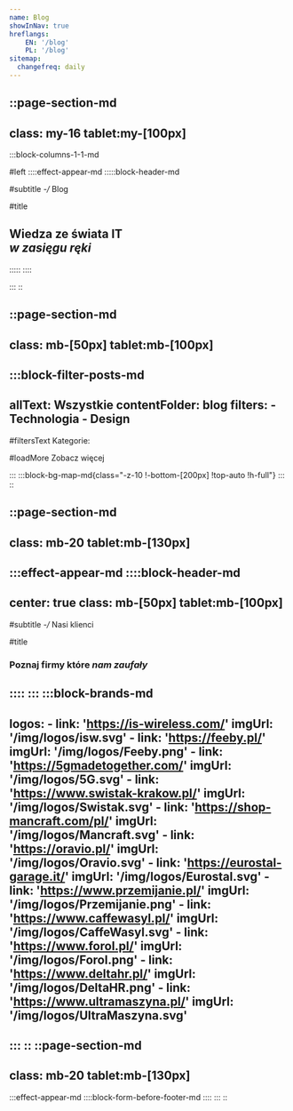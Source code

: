 ```yaml
---
name: Blog
showInNav: true
hreflangs:
    EN: '/blog'
    PL: '/blog'
sitemap:
  changefreq: daily
---
```


::page-section-md
---
class: my-16 tablet:my-[100px]
---
:::block-columns-1-1-md

#left
::::effect-appear-md
:::::block-header-md

#subtitle
*-/* Blog

#title
## Wiedza ze świata IT <br> *w zasięgu ręki*

:::::
::::

<!-- #right
::::effect-appear-md
---
class: text-justify desktop:pr-12 tablet:mt-8
---
Lorem ipsum dolor sit amet, consectetur adipiscing elit, sed do eiusmod tempor incididunt ut labore et dolore magna aliqua. Ut enim ad minim veniam, quis nostrud exercitation ullamco laboris commodo consequat.
:::: -->

:::
::



::page-section-md
---
class: mb-[50px] tablet:mb-[100px]
---

:::block-filter-posts-md
---
allText: Wszystkie
contentFolder: blog
filters:
    - Technologia
    - Design
---

#filtersText
Kategorie:

#loadMore
Zobacz więcej

:::
:::block-bg-map-md{class="-z-10 !-bottom-[200px] !top-auto !h-full"}
:::
::



::page-section-md
---
class: mb-20 tablet:mb-[130px]
---
:::effect-appear-md
::::block-header-md
---
center: true
class: mb-[50px] tablet:mb-[100px]
---

#subtitle
*-/* Nasi klienci

#title
### Poznaj firmy które *nam zaufały*

::::
:::
:::block-brands-md
---
logos:
    - link: 'https://is-wireless.com/'
      imgUrl: '/img/logos/isw.svg'
    - link: 'https://feeby.pl/'
      imgUrl: '/img/logos/Feeby.png'
    - link: 'https://5gmadetogether.com/'
      imgUrl: '/img/logos/5G.svg'
    - link: 'https://www.swistak-krakow.pl/'
      imgUrl: '/img/logos/Swistak.svg'
    - link: 'https://shop-mancraft.com/pl/'
      imgUrl: '/img/logos/Mancraft.svg'
    - link: 'https://oravio.pl/'
      imgUrl: '/img/logos/Oravio.svg'
    - link: 'https://eurostal-garage.it/'
      imgUrl: '/img/logos/Eurostal.svg'
    - link: 'https://www.przemijanie.pl/'
      imgUrl: '/img/logos/Przemijanie.png'
    - link: 'https://www.caffewasyl.pl/'
      imgUrl: '/img/logos/CaffeWasyl.svg'
    - link: 'https://www.forol.pl/'
      imgUrl: '/img/logos/Forol.png'
    - link: 'https://www.deltahr.pl/'
      imgUrl: '/img/logos/DeltaHR.png'
    - link: 'https://www.ultramaszyna.pl/'
      imgUrl: '/img/logos/UltraMaszyna.svg'
---
:::
::
::page-section-md
---
class: mb-20 tablet:mb-[130px]
---
:::effect-appear-md
::::block-form-before-footer-md
::::
:::
::